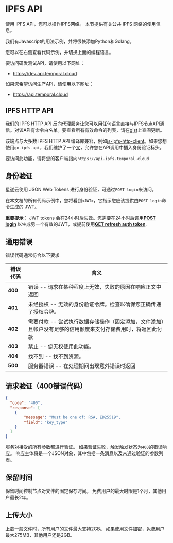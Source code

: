 # IPFS API

使用 IPFS API，您可以操作IPFS网络。
本节提供有关公共 IPFS 网络的使用信息。

我们有Javascript的用法示例，并将很快添加Python和Golang。

您可以在右侧查看代码示例，并切换上面的编程语言。

要访问研发测试API，请使用以下网址：

* https://dev.api.temporal.cloud

如果您希望访问生产API，请使用以下网址：

* https://api.temporal.cloud

## IPFS HTTP API

我们的 IPFS HTTP API 反向代理服务让您可以用任何语言直接与IPFS节点API通信。对该API有命令白名单。要查看所有有效命令的列表，请在[gist](https://gist.github.com/bonedaddy/55be1cf00e8ffafff6e663c198bf6482)上查阅更新。

该端点与大多数 IPFS HTTP API 编译库兼容，例如[js-ipfs-http-client](https://github.com/ipfs/js-ipfs-http-client)。如果您想使用`go-ipfs-api`，我们维护了一个[叉](https://github.com/RTradeLtd/go-ipfs-api)，允许您在API调用中插入身份验证标头。

要访问此功能，请将您的客户端指向`https://api.ipfs.temporal.cloud`

## 身份验证

星遂云使用 JSON Web Tokens 进行身份验证，可通过`POST login`来访问。

在本文档的所有代码示例中，您将看到`<JWT>`，它指示您应该提供由`POST login`命令生成的 JWT。

<aside class ="success">
<b>重要提示：</b> JWT tokens 会在24小时后失效。您需要在24小时后调用<b><a href="/account.html#post-login">POST login</a> </b>以生成另一个有效的JWT，或提前使用<b><a href="/account.html#get-refreshed-auth-token">GET refresh auth token</a></b>.
</aside>

## 通用错误

错误代码通常符合以下要求

错误代码      |  含义
------------ | -------
<b> 400 </b> |错误 -- 请求在某种程度上无效，失败的原因在响应正文中返回
<b> 401 </b> |未经授权 -- 无效的身份验证令牌。检查以确保您正确传递了授权令牌。
<b> 402 </b> |需要付款 -- 尝试执行数据存储操作（固定添加，文件添加）且帐户没有足够的信用额度来支付存储费用时，将返回此付款
<b> 403 </b> |禁止 -- 您无权使用此功能。
<b> 404 </b> |找不到 -- 找不到资源。
<b> 500 </b> |服务器错误 -- 在处理期间出现意外错误时返回


## 请求验证（400错误代码）

```json
{
  "code": "400",
  "response": [
    {
        "message": "Must be one of: RSA, ED25519",
        "field": "key_type"
    }
  ]
}
```

服务对接受的所有参数都进行验证。 如果验证失败，触发触发状态为`400`的错误响应。 响应主体将是一个JSON对象，其中包括一条消息以及未通过验证的参数列表。

## 保留时间

保留时间控制节点对文件的固定保存时间。 免费用户的最大时限是1个月，其他用户最长2年。

## 上传大小

上载一般文件时，所有用户的文件最大支持2GB。 如果使用文件加密，免费用户最大275MB，其他用户还是2GB。